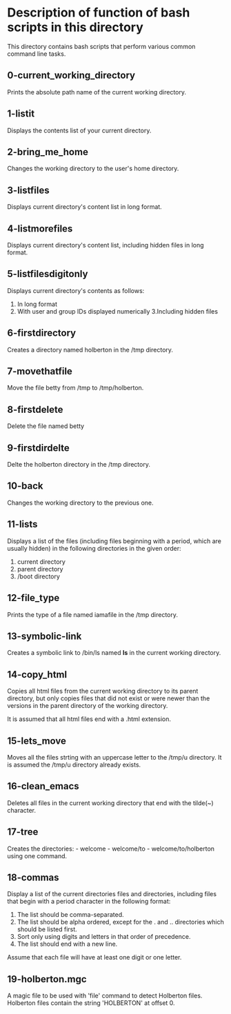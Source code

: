 # Description of function of bash scripts in this directory

This directory contains bash scripts that perform various common
command line tasks. 

## 0-current_working_directory

Prints the absolute path name of the current working directory.

## 1-listit

Displays the contents list of your current directory.

## 2-bring_me_home

Changes the working directory to the user's home directory.

## 3-listfiles

Displays current directory's content list in long format.

## 4-listmorefiles

Displays current directory's content list, including hidden files 
in long format.

## 5-listfilesdigitonly

Displays current directory's contents as follows:

1. In long format
2. With user and group IDs displayed numerically
3.Including hidden files

## 6-firstdirectory

Creates a directory named holberton in the /tmp directory.

## 7-movethatfile

Move the file betty from /tmp to /tmp/holberton.

## 8-firstdelete

Delete the file named betty

## 9-firstdirdelte

Delte the holberton directory in the /tmp directory.

## 10-back

Changes the working directory to the previous one.

## 11-lists

Displays a list of the files (including files beginning with a period, which are
usually hidden) in the following directories in the given order:

1. current directory
2. parent directory
3. /boot directory

## 12-file_type

Prints the type of a file named iamafile in the /tmp directory.

## 13-symbolic-link

Creates a symbolic link to /bin/ls named __ls__ in the 
current working directory.

## 14-copy_html

Copies all html files from the current working directory to its
parent directory, but only copies files that did not exist or were newer
than the versions in the parent directory of the working directory.

It is assumed that all html files end with a .html extension.

## 15-lets_move

Moves all the files strting with an uppercase letter to the 
/tmp/u directory. It is assumed the /tmp/u directory already exists.

## 16-clean_emacs

Deletes all files in the current working directory that end with the 
tilde(~) character.

## 17-tree

Creates the directories:
	- welcome
	- welcome/to
	- welcome/to/holberton
using one command.

## 18-commas

Display a list of the current directories files and directories, including
files that begin with a period character in the following format:

1. The list should be comma-separated.
2. The list should be alpha ordered, except for the . and ..
directories which should be listed first.
3. Sort only using digits and letters in that order of precedence.
4. The list should end with a new line.

Assume that each file will have at least one digit or one letter.

## 19-holberton.mgc

A magic file to be used with 'file' command to detect Holberton files.
Holberton files contain the string 'HOLBERTON' at offset 0.
